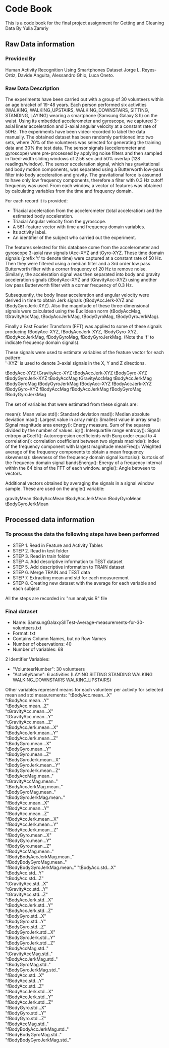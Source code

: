 # Code Book

This is a code book for the final project assignment for Getting and Cleaning Data
By Yulia Zamriy

## Raw Data information

### Provided By
Human Activity Recognition Using Smartphones Dataset
Jorge L. Reyes-Ortiz, Davide Anguita, Alessandro Ghio, Luca Oneto.

### Raw Data Description

The experiments have been carried out with a group of 30 volunteers within an age bracket of 19-48 years. 
Each person performed six activities (WALKING, WALKING_UPSTAIRS, WALKING_DOWNSTAIRS, SITTING, STANDING, LAYING) 
wearing a smartphone (Samsung Galaxy S II) on the waist. Using its embedded accelerometer and gyroscope, 
we captured 3-axial linear acceleration and 3-axial angular velocity at a constant rate of 50Hz. 
The experiments have been video-recorded to label the data manually. The obtained dataset has been randomly partitioned into two sets, 
where 70% of the volunteers was selected for generating the training data and 30% the test data. 
The sensor signals (accelerometer and gyroscope) were pre-processed by applying noise filters and then sampled in fixed-width sliding windows 
of 2.56 sec and 50% overlap (128 readings/window). The sensor acceleration signal, which has gravitational and body motion components, 
was separated using a Butterworth low-pass filter into body acceleration and gravity. The gravitational force is assumed to have only low 
frequency components, therefore a filter with 0.3 Hz cutoff frequency was used. From each window, a vector of features was obtained 
by calculating variables from the time and frequency domain. 

For each record it is provided:
- Triaxial acceleration from the accelerometer (total acceleration) and the estimated body acceleration.
- Triaxial Angular velocity from the gyroscope. 
- A 561-feature vector with time and frequency domain variables. 
- Its activity label. 
- An identifier of the subject who carried out the experiment.

The features selected for this database come from the accelerometer and gyroscope 3-axial raw signals tAcc-XYZ and tGyro-XYZ. These time domain signals (prefix 't' to denote time) were captured at a constant rate of 50 Hz. Then they were filtered using a median filter and a 3rd order low pass Butterworth filter with a corner frequency of 20 Hz to remove noise. Similarly, the acceleration signal was then separated into body and gravity acceleration signals (tBodyAcc-XYZ and tGravityAcc-XYZ) using another low pass Butterworth filter with a corner frequency of 0.3 Hz. 

Subsequently, the body linear acceleration and angular velocity were derived in time to obtain Jerk signals (tBodyAccJerk-XYZ and tBodyGyroJerk-XYZ). Also the magnitude of these three-dimensional signals were calculated using the Euclidean norm (tBodyAccMag, tGravityAccMag, tBodyAccJerkMag, tBodyGyroMag, tBodyGyroJerkMag). 

Finally a Fast Fourier Transform (FFT) was applied to some of these signals producing fBodyAcc-XYZ, fBodyAccJerk-XYZ, fBodyGyro-XYZ, fBodyAccJerkMag, fBodyGyroMag, fBodyGyroJerkMag. (Note the 'f' to indicate frequency domain signals). 

These signals were used to estimate variables of the feature vector for each pattern:  
'-XYZ' is used to denote 3-axial signals in the X, Y and Z directions.

tBodyAcc-XYZ
tGravityAcc-XYZ
tBodyAccJerk-XYZ
tBodyGyro-XYZ
tBodyGyroJerk-XYZ
tBodyAccMag
tGravityAccMag
tBodyAccJerkMag
tBodyGyroMag
tBodyGyroJerkMag
fBodyAcc-XYZ
fBodyAccJerk-XYZ
fBodyGyro-XYZ
fBodyAccMag
fBodyAccJerkMag
fBodyGyroMag
fBodyGyroJerkMag

The set of variables that were estimated from these signals are: 

mean(): Mean value
std(): Standard deviation
mad(): Median absolute deviation 
max(): Largest value in array
min(): Smallest value in array
sma(): Signal magnitude area
energy(): Energy measure. Sum of the squares divided by the number of values. 
iqr(): Interquartile range 
entropy(): Signal entropy
arCoeff(): Autorregresion coefficients with Burg order equal to 4
correlation(): correlation coefficient between two signals
maxInds(): index of the frequency component with largest magnitude
meanFreq(): Weighted average of the frequency components to obtain a mean frequency
skewness(): skewness of the frequency domain signal 
kurtosis(): kurtosis of the frequency domain signal 
bandsEnergy(): Energy of a frequency interval within the 64 bins of the FFT of each window.
angle(): Angle between to vectors.

Additional vectors obtained by averaging the signals in a signal window sample. These are used on the angle() variable:

gravityMean
tBodyAccMean
tBodyAccJerkMean
tBodyGyroMean
tBodyGyroJerkMean

## Processed data information 

### To process the data the following steps have been performed

- STEP 1. Read in Feature and Activity Tables
- STEP 2. Read in test folder
- STEP 3. Read in train folder
- STEP 4. Add descriptive information to TEST dataset
- STEP 5. Add descriptive information to TRAIN dataset
- STEP 6. Merge TRAIN and TEST data
- STEP 7. Extracting mean and std for each measurement
- STEP 8. Creating new dataset with the average for each variable and each subject

All the steps are recorded in:
"run analysis.R" file

### Final dataset

- Name: SamsungGalaxySIITest-Average-measurements-for-30-volunteers.txt
- Format: txt
- Contains Column Names, but no Row Names
- Number of observations: 40
- Number of variables: 68

2 Identifier Variables:
- "VolunteerNumber": 30 volunteers
- "ActivityName": 6 activities (LAYING  SITTING   STANDING   WALKING  WALKING_DOWNSTAIRS   WALKING_UPSTAIRS)

Other variables represent means for each volunteer per activity for selected mean and std measurements:
"tBodyAcc.mean...X"           
"tBodyAcc.mean...Y"          
"tBodyAcc.mean...Z"           
"tGravityAcc.mean...X"       
"tGravityAcc.mean...Y"        
"tGravityAcc.mean...Z"       
"tBodyAccJerk.mean...X"       
"tBodyAccJerk.mean...Y"      
"tBodyAccJerk.mean...Z"       
"tBodyGyro.mean...X"         
"tBodyGyro.mean...Y"          
"tBodyGyro.mean...Z"         
"tBodyGyroJerk.mean...X"      
"tBodyGyroJerk.mean...Y"     
"tBodyGyroJerk.mean...Z"      
"tBodyAccMag.mean.."         
"tGravityAccMag.mean.."       
"tBodyAccJerkMag.mean.."     
"tBodyGyroMag.mean.."         
"tBodyGyroJerkMag.mean.."    
"fBodyAcc.mean...X"           
"fBodyAcc.mean...Y"          
"fBodyAcc.mean...Z"           
"fBodyAccJerk.mean...X"      
"fBodyAccJerk.mean...Y"       
"fBodyAccJerk.mean...Z"      
"fBodyGyro.mean...X"          
"fBodyGyro.mean...Y"         
"fBodyGyro.mean...Z"          
"fBodyAccMag.mean.."         
"fBodyBodyAccJerkMag.mean.."  
"fBodyBodyGyroMag.mean.."    
"fBodyBodyGyroJerkMag.mean.." 
"tBodyAcc.std...X"           
"tBodyAcc.std...Y"            
"tBodyAcc.std...Z"           
"tGravityAcc.std...X"         
"tGravityAcc.std...Y"        
"tGravityAcc.std...Z"         
"tBodyAccJerk.std...X"       
"tBodyAccJerk.std...Y"        
"tBodyAccJerk.std...Z"       
"tBodyGyro.std...X"           
"tBodyGyro.std...Y"          
"tBodyGyro.std...Z"           
"tBodyGyroJerk.std...X"      
"tBodyGyroJerk.std...Y"       
"tBodyGyroJerk.std...Z"      
"tBodyAccMag.std.."           
"tGravityAccMag.std.."       
"tBodyAccJerkMag.std.."       
"tBodyGyroMag.std.."         
"tBodyGyroJerkMag.std.."      
"fBodyAcc.std...X"           
"fBodyAcc.std...Y"            
"fBodyAcc.std...Z"           
"fBodyAccJerk.std...X"        
"fBodyAccJerk.std...Y"       
"fBodyAccJerk.std...Z"        
"fBodyGyro.std...X"          
"fBodyGyro.std...Y"           
"fBodyGyro.std...Z"          
"fBodyAccMag.std.."           
"fBodyBodyAccJerkMag.std.."  
"fBodyBodyGyroMag.std.."      
"fBodyBodyGyroJerkMag.std.." 


